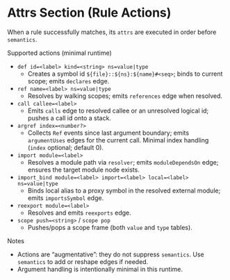 # Attrs Section (Rule Actions)

When a rule successfully matches, its `attrs` are executed in order before `semantics`.

Supported actions (minimal runtime)

- `def id=<label> kind=<string> ns=value|type`
  - Creates a symbol id `${file}::${ns}:${name}#<seq>`; binds to current scope; emits `declares` edge.
- `ref name=<label> ns=value|type`
  - Resolves by walking scopes; emits `references` edge when resolved.
- `call callee=<label>`
  - Emits `calls` edge to resolved callee or an unresolved logical id; pushes a call id onto a stack.
- `argref index=<number?>`
  - Collects `Ref` events since last argument boundary; emits `argumentUses` edges for the current call. Minimal index handling (`index` optional; default 0).
- `import module=<label>`
  - Resolves a module path via `resolver`; emits `moduleDependsOn` edge; ensures the target module node exists.
- `import_bind module=<label> import=<label> local=<label> ns=value|type`
  - Binds local alias to a proxy symbol in the resolved external module; emits `importsSymbol` edge.
- `reexport module=<label>`
  - Resolves and emits `reexports` edge.
- `scope push=<string>` / `scope pop`
  - Pushes/pops a scope frame (both `value` and `type` tables).

Notes

- Actions are “augmentative”: they do not suppress `semantics`. Use `semantics` to add or reshape edges if needed.
- Argument handling is intentionally minimal in this runtime.

